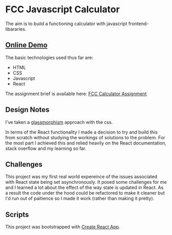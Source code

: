 # FCC Javascript Calculator

The aim is to build a functioning calculator with javascript frontend-libararies.

## [Online Demo](https://jwhodge.github.io/javascript-calculator/)

 The basic technologies used thus far are:

- HTML
- CSS
- Javascript
- React

The assignment brief is available here: [FCC Calculator Assignment](https://www.freecodecamp.org/learn/front-end-development-libraries/front-end-development-libraries-projects/build-a-javascript-calculator)

## Design Notes
I've taken a [glassmorphism](https://www.freecodecamp.org/news/glassmorphism-design-effect-with-html-css/) approach with the css. 

In terms of the React functionality I made a decision to try and build this from scratch without studying the workings of solutions to the problem. For the most part I achieved this and relied heavily on the React documentation, stack overflow and my learning so far.

## Challenges
This project was my first real world expereince of the issues associated with React state being set asynchronously. It posed some challenges for me and I learned a lot about the effect of the way state is updated in React. As a result the code under the hood could be refactored to make it cleaner but I'd run out of paitience so I made it work (rather than making it pretty).

## Scripts

This project was bootstrapped with [Create React App](https://github.com/facebook/create-react-app).
